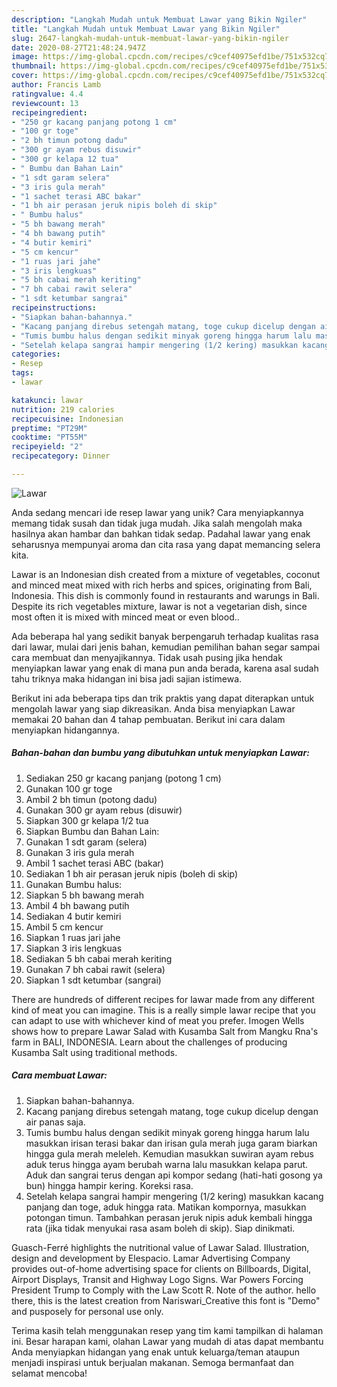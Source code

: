 ```yaml
---
description: "Langkah Mudah untuk Membuat Lawar yang Bikin Ngiler"
title: "Langkah Mudah untuk Membuat Lawar yang Bikin Ngiler"
slug: 2647-langkah-mudah-untuk-membuat-lawar-yang-bikin-ngiler
date: 2020-08-27T21:48:24.947Z
image: https://img-global.cpcdn.com/recipes/c9cef40975efd1be/751x532cq70/lawar-foto-resep-utama.jpg
thumbnail: https://img-global.cpcdn.com/recipes/c9cef40975efd1be/751x532cq70/lawar-foto-resep-utama.jpg
cover: https://img-global.cpcdn.com/recipes/c9cef40975efd1be/751x532cq70/lawar-foto-resep-utama.jpg
author: Francis Lamb
ratingvalue: 4.4
reviewcount: 13
recipeingredient:
- "250 gr kacang panjang potong 1 cm"
- "100 gr toge"
- "2 bh timun potong dadu"
- "300 gr ayam rebus disuwir"
- "300 gr kelapa 12 tua"
- " Bumbu dan Bahan Lain"
- "1 sdt garam selera"
- "3 iris gula merah"
- "1 sachet terasi ABC bakar"
- "1 bh air perasan jeruk nipis boleh di skip"
- " Bumbu halus"
- "5 bh bawang merah"
- "4 bh bawang putih"
- "4 butir kemiri"
- "5 cm kencur"
- "1 ruas jari jahe"
- "3 iris lengkuas"
- "5 bh cabai merah keriting"
- "7 bh cabai rawit selera"
- "1 sdt ketumbar sangrai"
recipeinstructions:
- "Siapkan bahan-bahannya."
- "Kacang panjang direbus setengah matang, toge cukup dicelup dengan air panas saja."
- "Tumis bumbu halus dengan sedikit minyak goreng hingga harum lalu masukkan irisan terasi bakar dan irisan gula merah juga garam biarkan hingga gula merah meleleh. Kemudian masukkan suwiran ayam rebus aduk terus hingga ayam berubah warna lalu masukkan kelapa parut. Aduk dan sangrai terus dengan api kompor sedang (hati-hati gosong ya bun) hingga hampir kering. Koreksi rasa."
- "Setelah kelapa sangrai hampir mengering (1/2 kering) masukkan kacang panjang dan toge, aduk hingga rata. Matikan kompornya, masukkan potongan timun. Tambahkan perasan jeruk nipis aduk kembali hingga rata (jika tidak menyukai rasa asam boleh di skip). Siap dinikmati."
categories:
- Resep
tags:
- lawar

katakunci: lawar 
nutrition: 219 calories
recipecuisine: Indonesian
preptime: "PT29M"
cooktime: "PT55M"
recipeyield: "2"
recipecategory: Dinner

---
```



![Lawar](https://img-global.cpcdn.com/recipes/c9cef40975efd1be/751x532cq70/lawar-foto-resep-utama.jpg)

Anda sedang mencari ide resep lawar yang unik? Cara menyiapkannya memang tidak susah dan tidak juga mudah. Jika salah mengolah maka hasilnya akan hambar dan bahkan tidak sedap. Padahal lawar yang enak seharusnya mempunyai aroma dan cita rasa yang dapat memancing selera kita.

Lawar is an Indonesian dish created from a mixture of vegetables, coconut and minced meat mixed with rich herbs and spices, originating from Bali, Indonesia. This dish is commonly found in restaurants and warungs in Bali. Despite its rich vegetables mixture, lawar is not a vegetarian dish, since most often it is mixed with minced meat or even blood..

Ada beberapa hal yang sedikit banyak berpengaruh terhadap kualitas rasa dari lawar, mulai dari jenis bahan, kemudian pemilihan bahan segar sampai cara membuat dan menyajikannya. Tidak usah pusing jika hendak menyiapkan lawar yang enak di mana pun anda berada, karena asal sudah tahu triknya maka hidangan ini bisa jadi sajian istimewa.


Berikut ini ada beberapa tips dan trik praktis yang dapat diterapkan untuk mengolah lawar yang siap dikreasikan. Anda bisa menyiapkan Lawar memakai 20 bahan dan 4 tahap pembuatan. Berikut ini cara dalam menyiapkan hidangannya.

<!--inarticleads1-->

##### Bahan-bahan dan bumbu yang dibutuhkan untuk menyiapkan Lawar:

1. Sediakan 250 gr kacang panjang (potong 1 cm)
1. Gunakan 100 gr toge
1. Ambil 2 bh timun (potong dadu)
1. Gunakan 300 gr ayam rebus (disuwir)
1. Siapkan 300 gr kelapa 1/2 tua
1. Siapkan  Bumbu dan Bahan Lain:
1. Gunakan 1 sdt garam (selera)
1. Gunakan 3 iris gula merah
1. Ambil 1 sachet terasi ABC (bakar)
1. Sediakan 1 bh air perasan jeruk nipis (boleh di skip)
1. Gunakan  Bumbu halus:
1. Siapkan 5 bh bawang merah
1. Ambil 4 bh bawang putih
1. Sediakan 4 butir kemiri
1. Ambil 5 cm kencur
1. Siapkan 1 ruas jari jahe
1. Siapkan 3 iris lengkuas
1. Sediakan 5 bh cabai merah keriting
1. Gunakan 7 bh cabai rawit (selera)
1. Siapkan 1 sdt ketumbar (sangrai)


There are hundreds of different recipes for lawar made from any different kind of meat you can imagine. This is a really simple lawar recipe that you can adapt to use with whichever kind of meat you prefer. Imogen Wells shows how to prepare Lawar Salad with Kusamba Salt from Mangku Rna&#39;s farm in BALI, INDONESIA. Learn about the challenges of producing Kusamba Salt using traditional methods. 

<!--inarticleads2-->

##### Cara membuat Lawar:

1. Siapkan bahan-bahannya.
1. Kacang panjang direbus setengah matang, toge cukup dicelup dengan air panas saja.
1. Tumis bumbu halus dengan sedikit minyak goreng hingga harum lalu masukkan irisan terasi bakar dan irisan gula merah juga garam biarkan hingga gula merah meleleh. Kemudian masukkan suwiran ayam rebus aduk terus hingga ayam berubah warna lalu masukkan kelapa parut. Aduk dan sangrai terus dengan api kompor sedang (hati-hati gosong ya bun) hingga hampir kering. Koreksi rasa.
1. Setelah kelapa sangrai hampir mengering (1/2 kering) masukkan kacang panjang dan toge, aduk hingga rata. Matikan kompornya, masukkan potongan timun. Tambahkan perasan jeruk nipis aduk kembali hingga rata (jika tidak menyukai rasa asam boleh di skip). Siap dinikmati.


Guasch-Ferré highlights the nutritional value of Lawar Salad. Illustration, design and development by Elespacio. Lamar Advertising Company provides out-of-home advertising space for clients on Billboards, Digital, Airport Displays, Transit and Highway Logo Signs. War Powers Forcing President Trump to Comply with the Law Scott R. Note of the author. hello there, this is the latest creation from Nariswari_Creative this font is &#34;Demo&#34; and pusposely for personal use only. 

Terima kasih telah menggunakan resep yang tim kami tampilkan di halaman ini. Besar harapan kami, olahan Lawar yang mudah di atas dapat membantu Anda menyiapkan hidangan yang enak untuk keluarga/teman ataupun menjadi inspirasi untuk berjualan makanan. Semoga bermanfaat dan selamat mencoba!
